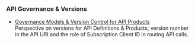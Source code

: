 ### API Governance & Versions

- [Governance Models & Version Control for API Products](./APIC-Governance-Version.md)  
  Perspective on versions for API Definitions & Products, version number in the API URI and the role of Subscription Client ID in routing API calls.
